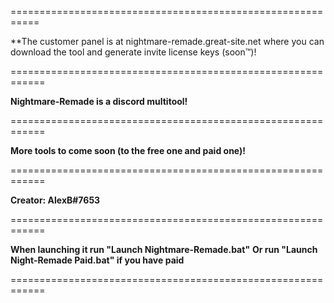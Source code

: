 ===========================================================

**The customer panel is at nightmare-remade.great-site.net
where you can download the tool and generate invite license
keys (soon™)!

============================================================

**Nightmare-Remade is a discord multitool!**

============================================================

**More tools to come soon (to the free one and paid one)!**

============================================================

**Creator: AlexB#7653**

============================================================

**When launching it run "Launch Nightmare-Remade.bat"**
**Or run "Launch Night-Remade Paid.bat" if you have paid**

============================================================
